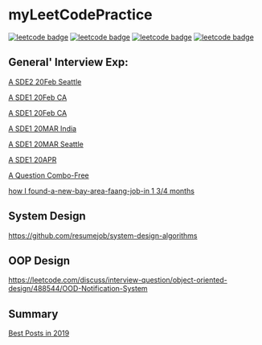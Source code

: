 # myLeetCodePractice

[![leetcode badge](https://leetcode-badge.chyroc.cn/?name=zywkloo&leetcode_badge_style=Solved/Total-{{.solved_question}}/{{.all_question}}-green.svg)](https://leetcode.com/problemset/all/?difficulty=Easy)
[![leetcode badge](https://leetcode-badge.chyroc.cn/?name=zywkloo&refresh=true)](https://github.com/Chyroc/leetcode-badge)
[![leetcode badge](https://leetcode-badge.chyroc.cn/?name=zywkloo&leetcode_badge_style=Leetcode%20|%20Ranking-{{.ranking}}-green.svg)](https://github.com/Chyroc/leetcode-badge)
[![leetcode badge](https://leetcode-badge.chyroc.cn/?name=zywkloo&leetcode_badge_style=Leetcode%20|%20Submission-{{.accepted_submission_rate}}-{{%20if%20le%20.accepted_submission_rate_float%200.3}}red{{%20else%20if%20le%20.solved_question_rate_float%200.6}}yellow{{%20else%20}}green{{%20end%20}}.svg&refresh=true)](https://github.com/Chyroc/leetcode-badge)



## General' Interview Exp:

[A SDE2 20Feb Seattle](https://leetcode.com/discuss/interview-experience/534905/Amazon-or-SDE2-or-Seattle-or-Feb-2020-Offer)

[A SDE1 20Feb CA](https://leetcode.com/discuss/interview-experience/499466/Amazon-or-SDE1-or-Canada-or-Feb-2020-Waitlist)

[A SDE1 20Feb CA](https://leetcode.com/discuss/interview-question/449391/Amazon-or-SDE1-New-Grad-(Canada)-Video-Interview.-3-Rounds-45-min-each.-(Rejected))

[A SDE1 20MAR India](https://leetcode.com/discuss/interview-experience/570709/amazon-sde-1-virtual-onsite-status-pending)

[A SDE1 20MAR Seattle](https://leetcode.com/discuss/interview-experience/559682/amazon-alexa-skills-sde-1-march-offer)

[A SDE1 20APR](https://leetcode.com/discuss/interview-experience/568757/amazon-sde1-apr-2020-offer-virtual-onsite)

[A Question Combo-Free](https://leetcode.com/discuss/interview-question/344650/Amazon-Online-Assessment-Questions)

[how I found-a-new-bay-area-faang-job-in 1 3/4 months](https://leetcode.com/discuss/interview-experience/552835/how-i-found-a-new-bay-area-faang-job-in-1-34-months)

## System Design

https://github.com/resumejob/system-design-algorithms

## OOP Design

https://leetcode.com/discuss/interview-question/object-oriented-design/488544/OOD-Notification-System

## Summary 
[Best Posts in 2019](https://leetcode.com/discuss/general-discussion/459286/Best-Posts-of-2019)

